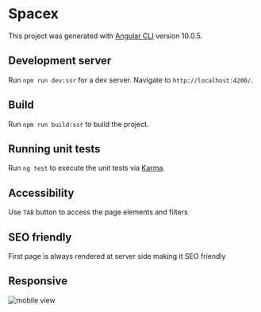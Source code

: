 # Spacex

This project was generated with [Angular CLI](https://github.com/angular/angular-cli) version 10.0.5.

## Development server

Run `npm run dev:ssr` for a dev server. Navigate to `http://localhost:4200/`. 

## Build

Run `npm run build:ssr` to build the project. 

## Running unit tests

Run `ng test` to execute the unit tests via [Karma](https://karma-runner.github.io).


## Accessibility

Use `TAB` button to access the page elements and filters

## SEO friendly

First page is always rendered at server side making it SEO friendly


## Responsive

![mobile view](http://url/to/img.png)
